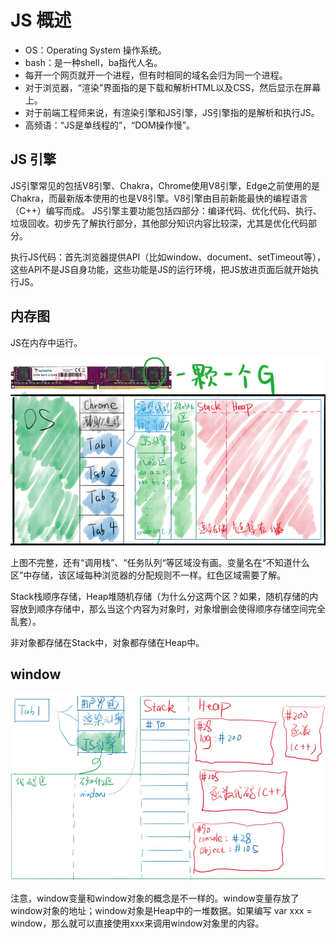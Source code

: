 <!-- 03.08 -->
# JS 概述
* OS：Operating System 操作系统。
* bash：是一种shell，ba指代人名。
* 每开一个网页就开一个进程，但有时相同的域名会归为同一个进程。
* 对于浏览器，“渲染”界面指的是下载和解析HTML以及CSS，然后显示在屏幕上。
* 对于前端工程师来说，有渲染引擎和JS引擎，JS引擎指的是解析和执行JS。
* 高频语：“JS是单线程的”，“DOM操作慢”。

## JS 引擎
JS引擎常见的包括V8引擎、Chakra，Chrome使用V8引擎，Edge之前使用的是Chakra，而最新版本使用的也是V8引擎。V8引擎由目前新能最快的编程语言（C++）编写而成。
JS引擎主要功能包括四部分：编译代码、优化代码、执行、垃圾回收。初步先了解执行部分，其他部分知识内容比较深，尤其是优化代码部分。

执行JS代码：首先浏览器提供API（比如window、document、setTimeout等），这些API不是JS自身功能，这些功能是JS的运行环境，把JS放进页面后就开始执行JS。

## 内存图
JS在内存中运行。

<img src="images/i1.jpg" alt="Fig.1">

上图不完整，还有“调用栈”、“任务队列“等区域没有画。变量名在“不知道什么区”中存储，该区域每种浏览器的分配规则不一样。红色区域需要了解。

Stack栈顺序存储，Heap堆随机存储（为什么分这两个区？如果，随机存储的内容放到顺序存储中，那么当这个内容为对象时，对象增删会使得顺序存储空间完全乱套）。

非对象都存储在Stack中，对象都存储在Heap中。

## window

<img src="images/i2.png" alt="Fig.2">

注意，window变量和window对象的概念是不一样的。window变量存放了window对象的地址；window对象是Heap中的一堆数据。如果编写 var xxx = window，那么就可以直接使用xxx来调用window对象里的内容。
